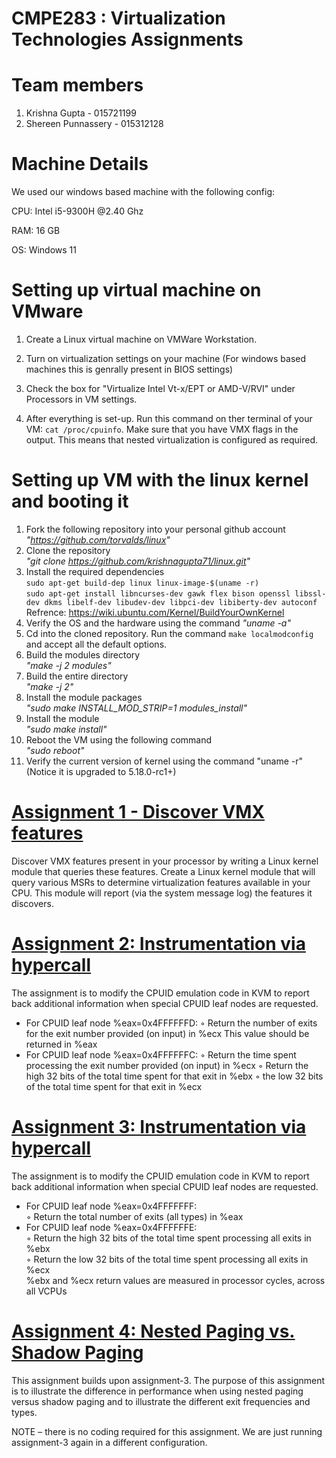 # CMPE283 : Virtualization Technologies Assignments

# Team members
1. Krishna Gupta - 015721199
2. Shereen Punnassery - 015312128

# Machine Details

We used our windows based machine with the following config:

CPU: Intel i5-9300H @2.40 Ghz

RAM: 16 GB

OS: Windows 11


# Setting up virtual machine on VMware

1. Create a Linux virtual machine on VMWare Workstation.

2. Turn on virtualization settings on your machine (For windows based machines this is genrally present in BIOS settings)

3. Check the box for "Virtualize Intel Vt-x/EPT or AMD-V/RVI" under Processors in VM settings.

4. After everything is set-up. Run this command on ther terminal of your VM: ```cat /proc/cpuinfo```. Make sure that you have VMX flags in the output. This means that nested virtualization is configured as required.

# Setting up VM with the linux kernel and booting it

1. Fork the following repository into your personal github account <br><i> "https://github.com/torvalds/linux" </i> 
2. Clone the repository <br><i> "git clone https://github.com/krishnagupta71/linux.git" </i>
3. Install the required dependencies <br> ```sudo apt-get build-dep linux linux-image-$(uname -r)``` <br> ```sudo apt-get install libncurses-dev gawk flex bison openssl libssl-dev dkms libelf-dev libudev-dev libpci-dev libiberty-dev autoconf``` <br>
Refrence: https://wiki.ubuntu.com/Kernel/BuildYourOwnKernel
4. Verify the OS and the hardware using the command <i> "uname -a" </i>
5. Cd into the cloned repository. Run the command ```make localmodconfig``` and accept all the default options.
7. Build the modules directory 
      <br> <i> "make -j 2 modules" </i>
8. Build the entire directory 
      <br> <i> "make -j 2" </i>
9. Install the module packages
      <br> <i> "sudo make INSTALL_MOD_STRIP=1 modules_install" </i> 
10. Install the module
      <br> <i> "sudo make install" </i>
16. Reboot the VM using the following command 
      <br> <i> "sudo reboot" </i>
17. Verify the current version of kernel using the command "uname -r" (Notice it is upgraded to 5.18.0-rc1+)


# [Assignment 1 - Discover VMX features](https://github.com/krishnagupta71/linux/tree/master/assignment/Assignment-1)
Discover VMX features present in your processor by writing a Linux kernel module that queries these features. Create a Linux kernel module that will query various MSRs to determine virtualization features available in your CPU. This module will report (via the system message log) the features it discovers.



# [Assignment 2: Instrumentation via hypercall](https://github.com/krishnagupta71/linux/tree/master/assignment/Assignment-2)
The assignment is to modify the CPUID emulation code in KVM to report back additional information when special CPUID leaf nodes are requested.

* For CPUID leaf node %eax=0x4FFFFFFD:
  ◦ Return the number of exits for the exit number provided (on input) in %ecx
      This value should be returned in %eax
* For CPUID leaf node %eax=0x4FFFFFFC:
 ◦ Return the time spent processing the exit number provided (on input) in %ecx
 ◦ Return the high 32 bits of the total time spent for that exit in %ebx
 ◦  the low 32 bits of the total time spent for that exit in %ecx


 # [Assignment 3: Instrumentation via hypercall](https://github.com/krishnagupta71/linux/tree/master/assignment/Assignment-3)
The assignment is to modify the CPUID emulation code in KVM to report back additional information when special CPUID leaf nodes are requested.

* For CPUID leaf node %eax=0x4FFFFFFF:<br />
  ◦ Return the total number of exits (all types) in %eax
* For CPUID leaf node %eax=0x4FFFFFFE:<br />
  ◦ Return the high 32 bits of the total time spent processing all exits in %ebx<br />
  ◦ Return the low 32 bits of the total time spent processing all exits in %ecx<br />
      %ebx and %ecx return values are measured in processor cycles, across all VCPUs



# [Assignment 4: Nested Paging vs. Shadow Paging](https://github.com/krishnagupta71/linux/tree/master/assignment/Assignment-4)
This assignment builds upon assignment-3. The purpose of this assignment is to illustrate the difference in performance when using nested paging versus shadow paging and to illustrate the different exit frequencies and types. 

NOTE – there is no coding required for this assignment. We are just running assignment-3 again in a different configuration. 




